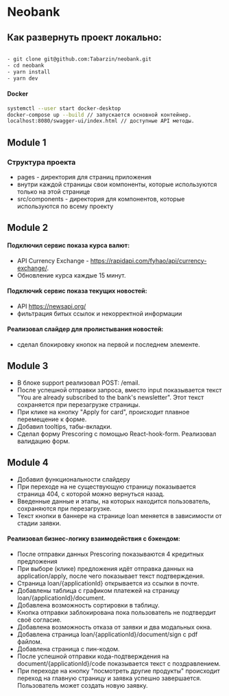 # Neobank

## Как развернуть проект локально:

```bash

- git clone git@github.com:Tabarzin/neobank.git
- cd neobank
- yarn install
- yarn dev

```

#### Docker

```bash
systemctl --user start docker-desktop
docker-compose up --build // запускается основной контейнер.
localhost:8080/swagger-ui/index.html // доступные API методы.

```

## Module 1

### Структура проекта

- pages - директория для страниц приложения
- внутри каждой страницы свои компоненты, которые используются только на этой странице
- src/components - директория для компонентов, которые используются по всему проекту

## Module 2

#### Подключил сервис показа курса валют:

- API Currency Exchange - https://rapidapi.com/fyhao/api/currency-exchange/.
- Обновление курса каждые 15 минут.

#### Подключиk сервис показа текущих новостей:

- API https://newsapi.org/
- фильтрация битых ссылок и некорректной информации

#### Реализовал слайдер для пролистывания новостей:

- сделал блокировку кнопок на первой и последнем элементе.

## Module 3

- В блоке support реализовал POST: /email.
- После успешной отправки запроса, вместо input показывается текст "You are already subscribed to the bank's newsletter".
  Этот текст сохраняется при перезагрузке страницы.
- При клике на кнопку "Apply for card", происходит плавное перемещение к форме.
- Добавил tooltips, табы-вкладки.
- Сделал форму Prescoring с помощью React-hook-form. Реализовал валидацию форм.

## Module 4

- Добавил функциональности слайдеру
- При переходе на не существующую страницу показывается страница 404, с которой можно вернуться назад.
- Введенные данные и этапы, на которых находится пользователь, сохраняются при перезагрузке.
- Текст кнопки в баннере на странице loan меняется в зависимости от стадии заявки.

#### Реализовал бизнес-логику взаимодействия с бэкендом:

- После отправки данных Prescoring показываются 4 кредитных предложения
- При выборе (клике) предложения идёт отправка данных на application/apply, после чего показывает текст подтверждения.
- Страница loan/{applicationId} открывается из ссылки в почте.
- Добавлены таблица с графиком платежей на страницу loan/{applicationId}/document.
- Добавлена возможность сортировки в таблицу.
- Кнопка отправки заблокирована пока пользователь не подтвердит своё согласие.
- Добавлена возможность отказа от заявки и два модальных окна.
- Добавлена страница loan/{applicationId}/document/sign с pdf файлом.
- Добавлена страница с пин-кодом.
- После успешной отправки кода-подтверждения на document/{applicationId}/code показывается текст с поздравлением.
- При переходе на кнопку "посмотреть другие продукты" происходит переход на главную страницу и заявка успешно завершается. Пользователь может создать новую заявку.
